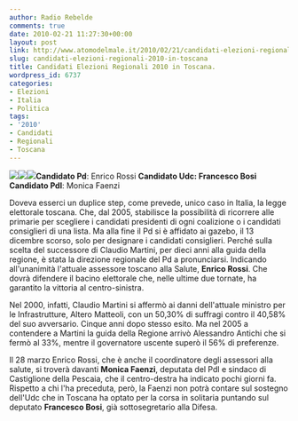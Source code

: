 ```yaml
---
author: Radio Rebelde
comments: true
date: 2010-02-21 11:27:30+00:00
layout: post
link: http://www.atomodelmale.it/2010/02/21/candidati-elezioni-regionali-2010-in-toscana/
slug: candidati-elezioni-regionali-2010-in-toscana
title: Candidati Elezioni Regionali 2010 in Toscana.
wordpress_id: 6737
categories:
- Elezioni
- Italia
- Politica
tags:
- '2010'
- Candidati
- Regionali
- Toscana
---
```


![](http://www.atomodelmale.it/wp-content/uploads/2010/02/toscana-enrico-rossi.jpg)**![](http://www.atomodelmale.it/wp-content/uploads/2010/02/toscana-francesco-bosi.jpg)![](http://www.atomodelmale.it/wp-content/uploads/2010/02/toscana-monica-faenzi.jpg)Candidato Pd**: Enrico Rossi
****Candidato Udc**: **Francesco Bosi**
Candidato Pdl**: Monica Faenzi

Doveva esserci un duplice step, come prevede, unico caso in Italia, la legge elettorale toscana. Che, dal 2005, stabilisce la possibilità di ricorrere alle primarie per scegliere i candidati presidenti di ogni coalizione o i candidati consiglieri di una lista. Ma alla fine il Pd si è affidato ai gazebo, il 13 dicembre scorso, solo per designare i candidati consiglieri. Perché sulla scelta del successore di Claudio Martini, per dieci anni alla guida della regione, è stata la direzione regionale del Pd a pronunciarsi. Indicando all'unanimità l'attuale assessore toscano alla Salute, **Enrico Rossi**. Che dovrà difendere il bacino elettorale che, nelle ultime due tornate, ha garantito la vittoria al centro-sinistra.<!-- more -->



Nel 2000, infatti, Claudio Martini si affermò ai danni dell'attuale ministro per le Infrastrutture, Altero Matteoli, con un 50,30% di suffragi contro il 40,58% del suo avversario. Cinque anni dopo stesso esito. Ma nel 2005 a contendere a Martini la guida della Regione arrivò Alessandro Antichi che si fermò al 33%, mentre il governatore uscente superò il 56% di preferenze.

Il 28 marzo Enrico Rossi, che è anche il coordinatore degli assessori alla salute, si troverà davanti **Monica Faenzi**, deputata del Pdl e sindaco di Castiglione della Pescaia, che il centro-destra ha indicato pochi giorni fa. Rispetto a chi l'ha preceduta, però, la Faenzi non potrà contare sul sostegno dell'Udc che in Toscana ha optato per la corsa in solitaria puntando sul deputato **Francesco Bosi**, già sottosegretario alla Difesa.
